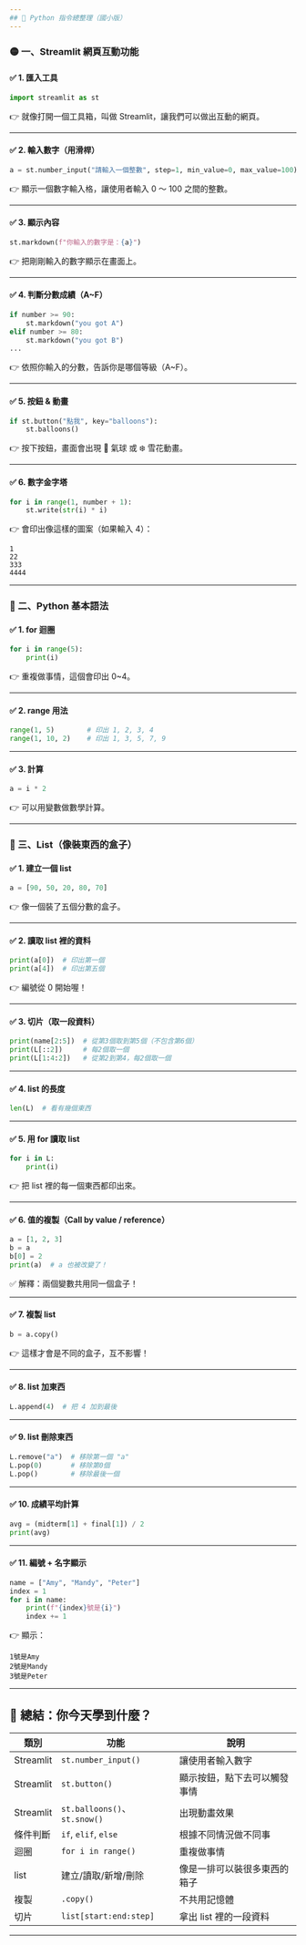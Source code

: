 ```yaml
---
## 🧠 Python 指令總整理（國小版）
---
```


### 🟡 一、Streamlit 網頁互動功能

#### ✅ 1. 匯入工具

```python
import streamlit as st
```

👉 就像打開一個工具箱，叫做 Streamlit，讓我們可以做出互動的網頁。

---

#### ✅ 2. 輸入數字（用滑桿）

```python
a = st.number_input("請輸入一個整數", step=1, min_value=0, max_value=100)
```

👉 顯示一個數字輸入格，讓使用者輸入 0 ～ 100 之間的整數。

---

#### ✅ 3. 顯示內容

```python
st.markdown(f"你輸入的數字是：{a}")
```

👉 把剛剛輸入的數字顯示在畫面上。

---

#### ✅ 4. 判斷分數成績（A\~F）

```python
if number >= 90:
    st.markdown("you got A")
elif number >= 80:
    st.markdown("you got B")
...
```

👉 依照你輸入的分數，告訴你是哪個等級（A\~F）。

---

#### ✅ 5. 按鈕 & 動畫

```python
if st.button("點我", key="balloons"):
    st.balloons()
```

👉 按下按鈕，畫面會出現 🎈 氣球 或 ❄️ 雪花動畫。

---

#### ✅ 6. 數字金字塔

```python
for i in range(1, number + 1):
    st.write(str(i) * i)
```

👉 會印出像這樣的圖案（如果輸入 4）：

```
1
22
333
4444
```

---

### 🔵 二、Python 基本語法

#### ✅ 1. for 迴圈

```python
for i in range(5):
    print(i)
```

👉 重複做事情，這個會印出 0\~4。

---

#### ✅ 2. range 用法

```python
range(1, 5)        # 印出 1, 2, 3, 4
range(1, 10, 2)    # 印出 1, 3, 5, 7, 9
```

---

#### ✅ 3. 計算

```python
a = i * 2
```

👉 可以用變數做數學計算。

---

### 🔶 三、List（像裝東西的盒子）

#### ✅ 1. 建立一個 list

```python
a = [90, 50, 20, 80, 70]
```

👉 像一個裝了五個分數的盒子。

---

#### ✅ 2. 讀取 list 裡的資料

```python
print(a[0])  # 印出第一個
print(a[4])  # 印出第五個
```

👉 編號從 0 開始喔！

---

#### ✅ 3. 切片（取一段資料）

```python
print(name[2:5])  # 從第3個取到第5個（不包含第6個）
print(L[::2])     # 每2個取一個
print(L[1:4:2])   # 從第2到第4，每2個取一個
```

---

#### ✅ 4. list 的長度

```python
len(L)  # 看有幾個東西
```

---

#### ✅ 5. 用 for 讀取 list

```python
for i in L:
    print(i)
```

👉 把 list 裡的每一個東西都印出來。

---

#### ✅ 6. 值的複製（Call by value / reference）

```python
a = [1, 2, 3]
b = a
b[0] = 2
print(a)  # a 也被改變了！
```

✅ 解釋：兩個變數共用同一個盒子！

---

#### ✅ 7. 複製 list

```python
b = a.copy()
```

👉 這樣才會是不同的盒子，互不影響！

---

#### ✅ 8. list 加東西

```python
L.append(4)  # 把 4 加到最後
```

---

#### ✅ 9. list 刪除東西

```python
L.remove("a")  # 移除第一個 "a"
L.pop(0)       # 移除第0個
L.pop()        # 移除最後一個
```

---

#### ✅ 10. 成績平均計算

```python
avg = (midterm[1] + final[1]) / 2
print(avg)
```

---

#### ✅ 11. 編號 + 名字顯示

```python
name = ["Amy", "Mandy", "Peter"]
index = 1
for i in name:
    print(f"{index}號是{i}")
    index += 1
```

👉 顯示：

```
1號是Amy
2號是Mandy
3號是Peter
```

---

## 🎉 總結：你今天學到什麼？

| 類別      | 功能                         | 說明                         |
| --------- | ---------------------------- | ---------------------------- |
| Streamlit | `st.number_input()`          | 讓使用者輸入數字             |
| Streamlit | `st.button()`                | 顯示按鈕，點下去可以觸發事情 |
| Streamlit | `st.balloons()`、`st.snow()` | 出現動畫效果                 |
| 條件判斷  | `if`, `elif`, `else`         | 根據不同情況做不同事         |
| 迴圈      | `for i in range()`           | 重複做事情                   |
| list      | 建立/讀取/新增/刪除          | 像是一排可以裝很多東西的箱子 |
| 複製      | `.copy()`                    | 不共用記憶體                 |
| 切片      | `list[start:end:step]`       | 拿出 list 裡的一段資料       |

---

